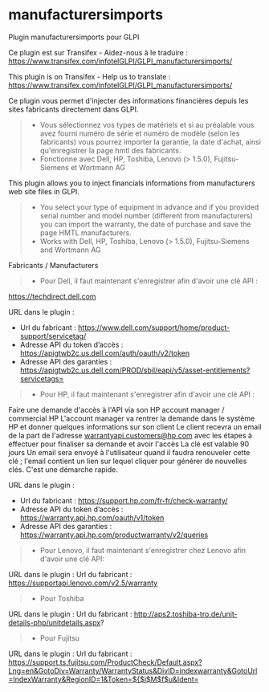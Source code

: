 # manufacturersimports
Plugin manufacturersimports pour GLPI

Ce plugin est sur Transifex - Aidez-nous à le traduire :
https://www.transifex.com/infotelGLPI/GLPI_manufacturersimports/

This plugin is on Transifex - Help us to translate :
https://www.transifex.com/infotelGLPI/GLPI_manufacturersimports/


Ce plugin vous permet d'injecter des informations financières depuis les sites fabricants directement dans GLPI.
> * Vous sélectionnez vos types de matériels et si au préalable vous avez fourni numéro de série et numéro de modèle (selon les fabricants) vous pourrez importer la garantie, la date d'achat, ainsi qu'enregistrer la page hmtl des fabricants.
> * Fonctionne avec Dell, HP, Toshiba, Lenovo (> 1.5.0), Fujitsu-Siemens et Wortmann AG


This plugin allows you to inject financials informations from manufacturers web site files in GLPI.
> * You select your type of equipment in advance and if you provided serial number and model number (different from manufacturers) you can import the warranty, the date of purchase and save the page HMTL manufacturers.
> * Works with Dell, HP, Toshiba, Lenovo (> 1.5.0), Fujitsu-Siemens and Wortmann AG


Fabricants / Manufacturers

> * Pour Dell, il faut maintenant s'enregistrer afin d'avoir une clé API : 

https://techdirect.dell.com

URL dans le plugin :
- Url du fabricant : https://www.dell.com/support/home/product-support/servicetag/
- Adresse API du token d’accès : https://apigtwb2c.us.dell.com/auth/oauth/v2/token
- Adresse API des garanties : https://apigtwb2c.us.dell.com/PROD/sbil/eapi/v5/asset-entitlements?servicetags=

> * Pour HP, il faut maintenant s'enregistrer afin d'avoir une clé API :

Faire une demande d'accès à l'API via son HP account manager / commercial HP
L'account manager va rentrer la demande dans le système HP et donner quelques informations sur son client
Le client recevra un email de la part de l'adresse warrantyapi.customers@hp.com avec les étapes à effectuer pour finaliser sa demande et avoir l'accès
La clé est valable 90 jours
Un email sera envoyé à l'utilisateur quand il faudra renouveler cette clé ; l'email contient un lien sur lequel cliquer pour générer de nouvelles clés. C'est une démarche rapide. 

URL dans le plugin :
- Url du fabricant : https://support.hp.com/fr-fr/check-warranty/
- Adresse API du token d’accès : https://warranty.api.hp.com/oauth/v1/token
- Adresse API des garanties : https://warranty.api.hp.com/productwarranty/v2/queries


> * Pour Lenovo, il faut maintenant s'enregistrer chez Lenovo afin d'avoir une clé API:

URL dans le plugin :
Url du fabricant : https://supportapi.lenovo.com/v2.5/warranty

> * Pour Toshiba

URL dans le plugin :
Url du fabricant : http://aps2.toshiba-tro.de/unit-details-php/unitdetails.aspx?


> * Pour Fujitsu

URL dans le plugin :
Url du fabricant : https://support.ts.fujitsu.com/ProductCheck/Default.aspx?Lng=en&GotoDiv=Warranty/WarrantyStatus&DivID=indexwarranty&GotoUrl=IndexWarranty&RegionID=1&Token=${$i$M$f$u&Ident=
